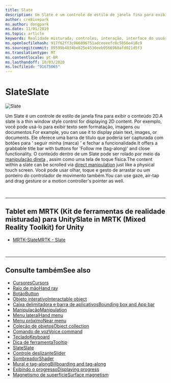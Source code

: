 ```yaml
---
title: Slate
description: Um Slate é um controle de estilo de janela fina para exibir o conteúdo 2D.
author: cre8ivepark
ms.author: dongpark
ms.date: 11/01/2019
ms.topic: article
keywords: Realidade misturada, controles, interação, interface do usuário, UX
ms.openlocfilehash: 917f62ff3c066896751adceeeefc0c5856e418c9
ms.sourcegitcommit: 09599b4034be825e4536eeb9566968afd021d5f3
ms.translationtype: MT
ms.contentlocale: pt-BR
ms.lasthandoff: 10/03/2020
ms.locfileid: "91675065"
---
```

# <a name="slate"></a><span data-ttu-id="35318-104">Slate</span><span class="sxs-lookup"><span data-stu-id="35318-104">Slate</span></span>

![Slate](images/UX_Hero_Slate.jpg)

<span data-ttu-id="35318-106">Um Slate é um controle de estilo de janela fina para exibir o conteúdo 2D.</span><span class="sxs-lookup"><span data-stu-id="35318-106">A slate is a thin window style control for displaying 2D content.</span></span> <span data-ttu-id="35318-107">Por exemplo, você pode usá-lo para exibir texto sem formatação, imagens ou documentos.</span><span class="sxs-lookup"><span data-stu-id="35318-107">For example, you can use it to display plain text, images, or documents.</span></span> <span data-ttu-id="35318-108">Ele oferece uma barra de título que poderia ser capturada com botões para ' seguir minha (marca) ' e fechar a funcionalidade.</span><span class="sxs-lookup"><span data-stu-id="35318-108">It offers a grabbable title bar with buttons for 'Follow me (tag-along)' and close functionality.</span></span> <span data-ttu-id="35318-109">O conteúdo dentro de um Slate pode ser rolado por meio da [manipulação direta](direct-manipulation.md#2d-slate-interaction) , assim como uma tela de toque física.</span><span class="sxs-lookup"><span data-stu-id="35318-109">The content within a slate can be scrolled via [direct manipulation](direct-manipulation.md#2d-slate-interaction) just like a physical touch screen.</span></span> <span data-ttu-id="35318-110">Você pode usar olhar, toque e gesto de arrastar ou um ponteiro do controlador de movimento também.</span><span class="sxs-lookup"><span data-stu-id="35318-110">You can use gaze, air-tap and drag gesture or a motion controller's pointer as well.</span></span>

<br>

---

## <a name="slate-in-mrtk-mixed-reality-toolkit-for-unity"></a><span data-ttu-id="35318-111">Tablet em MRTK (Kit de ferramentas de realidade misturada) para Unity</span><span class="sxs-lookup"><span data-stu-id="35318-111">Slate in MRTK (Mixed Reality Toolkit) for Unity</span></span>

* [<span data-ttu-id="35318-112">MRTK-Slate</span><span class="sxs-lookup"><span data-stu-id="35318-112">MRTK - Slate</span></span>](https://microsoft.github.io/MixedRealityToolkit-Unity/Documentation/README_Slate.html)

<br>

---

## <a name="see-also"></a><span data-ttu-id="35318-113">Consulte também</span><span class="sxs-lookup"><span data-stu-id="35318-113">See also</span></span>

* [<span data-ttu-id="35318-114">Cursores</span><span class="sxs-lookup"><span data-stu-id="35318-114">Cursors</span></span>](cursors.md)
* [<span data-ttu-id="35318-115">Raio de mão</span><span class="sxs-lookup"><span data-stu-id="35318-115">Hand ray</span></span>](point-and-commit.md)
* [<span data-ttu-id="35318-116">Botão</span><span class="sxs-lookup"><span data-stu-id="35318-116">Button</span></span>](button.md)
* [<span data-ttu-id="35318-117">Objeto interativo</span><span class="sxs-lookup"><span data-stu-id="35318-117">Interactable object</span></span>](interactable-object.md)
* [<span data-ttu-id="35318-118">Caixa delimitadora e barra de aplicativos</span><span class="sxs-lookup"><span data-stu-id="35318-118">Bounding box and App bar</span></span>](app-bar-and-bounding-box.md)
* [<span data-ttu-id="35318-119">Manipulação</span><span class="sxs-lookup"><span data-stu-id="35318-119">Manipulation</span></span>](direct-manipulation.md)
* [<span data-ttu-id="35318-120">Menu lateral</span><span class="sxs-lookup"><span data-stu-id="35318-120">Hand menu</span></span>](hand-menu.md)
* [<span data-ttu-id="35318-121">Menu próximo</span><span class="sxs-lookup"><span data-stu-id="35318-121">Near menu</span></span>](near-menu.md)
* [<span data-ttu-id="35318-122">Coleção de objetos</span><span class="sxs-lookup"><span data-stu-id="35318-122">Object collection</span></span>](object-collection.md)
* [<span data-ttu-id="35318-123">Comando de voz</span><span class="sxs-lookup"><span data-stu-id="35318-123">Voice command</span></span>](voice-input.md)
* [<span data-ttu-id="35318-124">Teclado</span><span class="sxs-lookup"><span data-stu-id="35318-124">Keyboard</span></span>](keyboard.md)
* [<span data-ttu-id="35318-125">Dica de ferramenta</span><span class="sxs-lookup"><span data-stu-id="35318-125">Tooltip</span></span>](tooltip.md)
* [<span data-ttu-id="35318-126">Slate</span><span class="sxs-lookup"><span data-stu-id="35318-126">Slate</span></span>](slate.md)
* [<span data-ttu-id="35318-127">Controle deslizante</span><span class="sxs-lookup"><span data-stu-id="35318-127">Slider</span></span>](slider.md)
* [<span data-ttu-id="35318-128">Sombreador</span><span class="sxs-lookup"><span data-stu-id="35318-128">Shader</span></span>](shader.md)
* [<span data-ttu-id="35318-129">Mural e tag-along</span><span class="sxs-lookup"><span data-stu-id="35318-129">Billboarding and tag-along</span></span>](billboarding-and-tag-along.md)
* [<span data-ttu-id="35318-130">Exibindo o progresso</span><span class="sxs-lookup"><span data-stu-id="35318-130">Displaying progress</span></span>](progress.md)
* [<span data-ttu-id="35318-131">Magnetismo de superfície</span><span class="sxs-lookup"><span data-stu-id="35318-131">Surface magnetism</span></span>](surface-magnetism.md)
